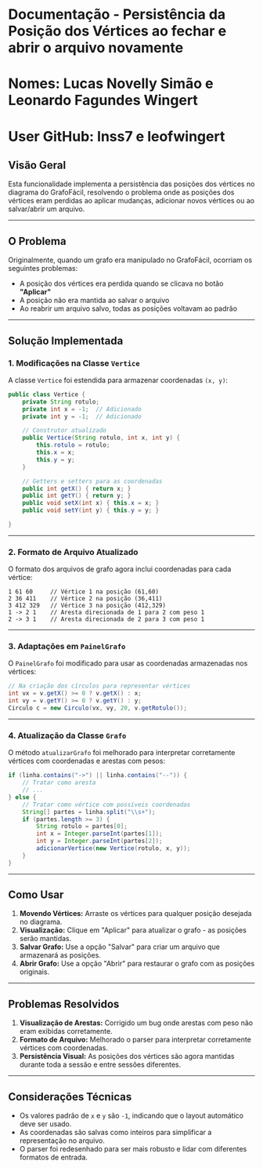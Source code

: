 # Documentação - Persistência da Posição dos Vértices ao fechar e abrir o arquivo novamente
# Nomes: Lucas Novelly Simão e Leonardo Fagundes Wingert
# User GitHub: lnss7 e leofwingert

## Visão Geral

Esta funcionalidade implementa a persistência das posições dos vértices no diagrama do GrafoFácil, resolvendo o problema onde as posições dos vértices eram perdidas ao aplicar mudanças, adicionar novos vértices ou ao salvar/abrir um arquivo.

---

## O Problema

Originalmente, quando um grafo era manipulado no GrafoFácil, ocorriam os seguintes problemas:

- A posição dos vértices era perdida quando se clicava no botão **"Aplicar"**
- A posição não era mantida ao salvar o arquivo
- Ao reabrir um arquivo salvo, todas as posições voltavam ao padrão

---

## Solução Implementada

### 1. Modificações na Classe `Vertice`

A classe `Vertice` foi estendida para armazenar coordenadas `(x, y)`:

```java
public class Vertice {
    private String rotulo;
    private int x = -1;  // Adicionado
    private int y = -1;  // Adicionado

    // Construtor atualizado
    public Vertice(String rotulo, int x, int y) {
        this.rotulo = rotulo;
        this.x = x;
        this.y = y;
    }

    // Getters e setters para as coordenadas
    public int getX() { return x; }
    public int getY() { return y; }
    public void setX(int x) { this.x = x; }
    public void setY(int y) { this.y = y; }

}
```

---

### 2. Formato de Arquivo Atualizado

O formato dos arquivos de grafo agora inclui coordenadas para cada vértice:

```
1 61 60     // Vértice 1 na posição (61,60)
2 36 411    // Vértice 2 na posição (36,411)
3 412 329   // Vértice 3 na posição (412,329)
1 -> 2 1    // Aresta direcionada de 1 para 2 com peso 1
2 -> 3 1    // Aresta direcionada de 2 para 3 com peso 1
```

---

### 3. Adaptações em `PainelGrafo`

O `PainelGrafo` foi modificado para usar as coordenadas armazenadas nos vértices:

```java
// Na criação dos círculos para representar vértices
int vx = v.getX() >= 0 ? v.getX() : x;
int vy = v.getY() >= 0 ? v.getY() : y;
Circulo c = new Circulo(vx, vy, 20, v.getRotulo());
```

---

### 4. Atualização da Classe `Grafo`

O método `atualizarGrafo` foi melhorado para interpretar corretamente vértices com coordenadas e arestas com pesos:

```java
if (linha.contains("->") || linha.contains("--")) {
    // Tratar como aresta
    // ...
} else {
    // Tratar como vértice com possíveis coordenadas
    String[] partes = linha.split("\\s+");
    if (partes.length >= 3) {
        String rotulo = partes[0];
        int x = Integer.parseInt(partes[1]);
        int y = Integer.parseInt(partes[2]);
        adicionarVertice(new Vertice(rotulo, x, y));
    }
}
```

---

## Como Usar

1. **Movendo Vértices:** Arraste os vértices para qualquer posição desejada no diagrama.
2. **Visualização:** Clique em "Aplicar" para atualizar o grafo - as posições serão mantidas.
3. **Salvar Grafo:** Use a opção "Salvar" para criar um arquivo que armazenará as posições.
4. **Abrir Grafo:** Use a opção "Abrir" para restaurar o grafo com as posições originais.

---

## Problemas Resolvidos

1. **Visualização de Arestas:** Corrigido um bug onde arestas com peso não eram exibidas corretamente.
2. **Formato de Arquivo:** Melhorado o parser para interpretar corretamente vértices com coordenadas.
3. **Persistência Visual:** As posições dos vértices são agora mantidas durante toda a sessão e entre sessões diferentes.

---

## Considerações Técnicas

- Os valores padrão de `x` e `y` são `-1`, indicando que o layout automático deve ser usado.
- As coordenadas são salvas como inteiros para simplificar a representação no arquivo.
- O parser foi redesenhado para ser mais robusto e lidar com diferentes formatos de entrada.